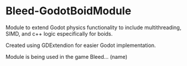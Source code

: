 # Bleed-GodotBoidModule
Module to extend Godot physics functionality to include multithreading, SIMD, and c++ logic especifically for boids.

Created using GDExtendion for easier Godot implementation.

Module is being used in the game Bleed... (name)


  
